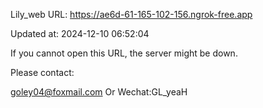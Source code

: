 Lily_web URL: https://ae6d-61-165-102-156.ngrok-free.app

Updated at: 2024-12-10 06:52:04

If you cannot open this URL, the server might be down.

Please contact: 

goley04@foxmail.com Or Wechat:GL_yeaH